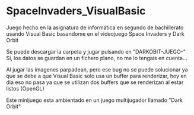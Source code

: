 # SpaceInvaders_VisualBasic
Juego hecho en la asignatura de informática en segundo de bachillerato usando Visual Basic basandome en el videojuego Space Invaders y Dark Orbit 

Se puede descargar la carpeta y jugar pulsando en "DARKOBIT-JUEGO-" 
Si, los datos se guardan en un fichero plano, no me lo tengais en cuenta...

Al jugar las imagenes parpadean, pero ese bug no se puede solucionar ya que se debe a que Visual Basic
solo usa un buffer para renderizar, hoy en dia eso no pasa ya que se utilizan dos buffers que se 
renderizan al estar listos (OpenGL)

Este minijuego esta ambientado en un juego multijugador llamado "Dark Orbit" 

